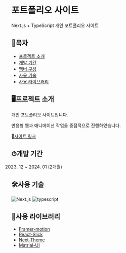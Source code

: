 # 포트폴리오 사이트
Next.js + TypeScript 개인 포트폴리오 사이트

## 📒목차
- [프로젝트 소개](#프로젝트-소개)
- [개발 기간](#개발-기간)
- [멤버 구성](#멤버-구성)
- [사용 기술](#사용-기술)
- [사용 라이브러리](#사용-라이브러리)

## 🖥프로젝트 소개
개인 포트폴리오 사이트입니다.

반응형 웹과 애니메이션 작업을 중점적으로 진행하였습니다.

📎[사이트 링크](https://donggeon-portfolio.vercel.app/)


## ⏱개발 기간
2023. 12 ~ 2024. 01 (2개월)

## 🛠사용 기술
![Next.js](https://img.shields.io/badge/next.js-%23323330.svg?style=for-the-badge&logo=next.js&logoColor=#000000)
![typescript](https://img.shields.io/badge/typescript-%23323330.svg?style=for-the-badge&logo=typescript&logoColor=#3178C6)

## 📕사용 라이브러리
- [Framer-motion](https://www.framer.com/motion/)
- [React-Slick](https://react-slick.neostack.com/)
- [Next-Theme](https://www.npmjs.com/package/next-themes)
- [Matrial-UI](https://mui.com/)


